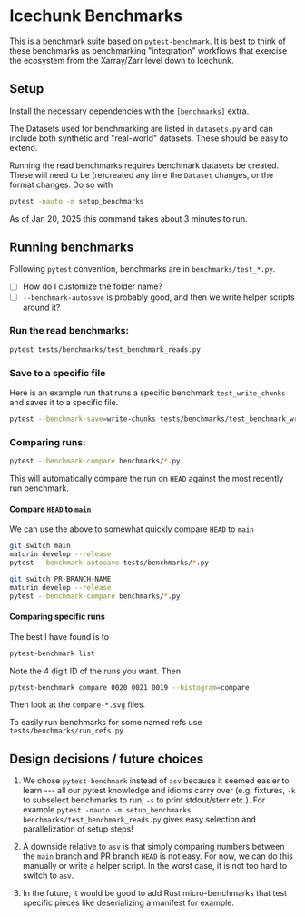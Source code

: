 # Icechunk Benchmarks

This is a benchmark suite based on `pytest-benchmark`.
It is best to think of these benchmarks as benchmarking "integration" workflows that exercise the ecosystem from the Xarray/Zarr level down to Icechunk.

## Setup

Install the necessary dependencies with the `[benchmarks]` extra.

The Datasets used for benchmarking are listed in `datasets.py` and can include both synthetic and "real-world" datasets.
These should be easy to extend.

Running the read benchmarks requires benchmark datasets be created.
These will need to be (re)created any time the `Dataset` changes, or the format changes.
Do so with
``` sh
pytest -nauto -m setup_benchmarks
```
As of Jan 20, 2025 this command takes about 3 minutes to run.

## Running benchmarks
Following `pytest` convention, benchmarks are in `benchmarks/test_*.py`.

- [ ] How do I customize the folder name?
- [ ] `--benchmark-autosave` is probably good, and then we write helper scripts around it?

### Run the read benchmarks:
``` sh
pytest tests/benchmarks/test_benchmark_reads.py
```

### Save to a specific file

Here is an example run that runs a specific benchmark `test_write_chunks` and saves it to a specific file.
```sh
pytest --benchmark-save=write-chunks tests/benchmarks/test_benchmark_writes.py::test_write_chunks
```

### Comparing runs:

``` sh
pytest --benchmark-compare benchmarks/*.py
```

This will automatically compare the run on `HEAD` against the most recently run benchmark.

#### Compare `HEAD` to `main`

We can use the above to somewhat quickly compare `HEAD` to `main`

``` sh
git switch main
maturin develop --release
pytest --benchmark-autosave tests/benchmarks/*.py

git switch PR-BRANCH-NAME
maturin develop --release
pytest --benchmark-compare benchmarks/*.py
```

#### Comparing specific runs

The best I have found is to
``` sh
pytest-benchmark list
```
Note the 4 digit ID of the runs you want. Then

``` sh
pytest-benchmark compare 0020 0021 0019 --histogram=compare
```
Then look at the `compare-*.svg` files.


To easily run benchmarks for some named refs use `tests/benchmarks/run_refs.py`

## Design decisions / future choices

1. We chose `pytest-benchmark` instead of `asv` because it seemed easier to learn --- all our pytest knowledge and idioms carry over (e.g. fixtures, `-k` to subselect benchmarks to run, `-s` to print stdout/sterr etc.). For example `pytest -nauto -m setup_benchmarks benchmarks/test_benchmark_reads.py` gives easy selection and parallelization of setup steps!

1. A downside relative to `asv` is that simply comparing numbers between the `main` branch and PR branch `HEAD` is not easy. For now, we can do this manually or write a helper script. In the worst case, it is not too hard to switch to `asv`.

1. In the future, it would be good to add Rust micro-benchmarks that test specific pieces like deserializing a manifest for example.
